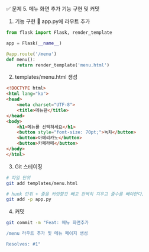 ✅ 문제 5. 메뉴 화면 추가 기능 구현 및 커밋
1. 기능 구현
📄 app.py에 라우트 추가

```python
from flask import Flask, render_template

app = Flask(__name__)

@app.route('/menu')
def menu():
    return render_template('menu.html')
```

2. templates/menu.html 생성
```html
<!DOCTYPE html>
<html lang="ko">
<head>
    <meta charset="UTF-8">
    <title>메뉴판</title>
</head>
<body>
    <h1>메뉴를 선택하세요</h1>
    <button style="font-size: 70pt;">녹차</button>
    <button>아메리카노</button>
    <button>카페라떼</button>
</body>
</html>

```
3. Git 스테이징
```bash
# 파일 단위
git add templates/menu.html

# hunk 단위 + 줄을 커밋할것 빼고 완벽히 지우고 줄수를 빼야한다.
git add -p app.py
```

4. 커밋
```bash
git commit -m "Feat: 메뉴 화면추가

/menu 라우트 추가 및 메뉴 페이지 생성

Resolves: #1"
```
